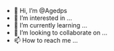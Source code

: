 - 👋 Hi, I’m @Agedps
- 👀 I’m interested in ...
- 🌱 I’m currently learning ...
- 💞️ I’m looking to collaborate on ...
- 📫 How to reach me ...

<!---
Agedps/Agedps is a ✨ special ✨ repository because its `README.md` (this file) appears on your GitHub profile.
You can click the Preview link to take a look at your changes.
--->
